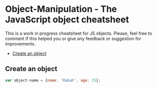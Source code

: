 # Object-Manipulation - The JavaScript object cheatsheet
This is a work in progress cheatsheet for JS objects. Please, feel free to comment if this helped you or give any feedback or suggestion for improvements.

- [Create an object](#create-an-object)





## Create an object
```javascript
var object-name = {name: 'Rabah', age: 25};
```
